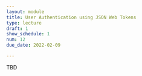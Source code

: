 ```yaml
---
layout: module
title: User Authentication using JSON Web Tokens
type: lecture
draft: 1
show_schedule: 1
num: 12
due_date: 2022-02-09

---
```


TBD
